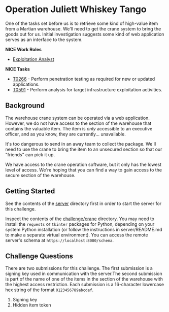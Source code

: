 # Operation Juliett Whiskey Tango

One of the tasks set before us is to retrieve some kind of high-value item from a Martian warehouse. We'll need to get the crane system to bring the goods out for us. Initial investigation suggests some kind of web application serves as an interface to the system.

**NICE Work Roles**

- [Exploitation Analyst](https://niccs.cisa.gov/workforce-development/nice-framework)

**NICE Tasks**

- [T0266](https://niccs.cisa.gov/workforce-development/nice-framework) - Perform penetration testing as required for new or updated applications.
- [T0591](https://niccs.cisa.gov/workforce-development/nice-framework) - Perform analysis for target infrastructure exploitation activities.

## Background

The warehouse crane system can be operated via a web application. However, we do not have access to the section of the warehouse that contains the valuable item. The item is _only_ accessible to an executive officer, and as you know, they are currently... unavailable.

It's too dangerous to send in an away team to collect the package. We'll need to use the crane to bring the item to an unsecured section so that our "friends" can pick it up.

We have access to the crane operation software, but it only has the lowest level of access. We're hoping that you can find a way to gain access to the secure section of the warehouse.

## Getting Started

See the contents of the [server](./challenge/server) directory first in order to start the server for this challenge.

Inspect the contents of the [challenge/crane](./challenge/crane) directory. You may need to install the `requests` or `tkinter` packages for Python, depending on your system Python installation (or follow the instructions in server/README.md to make a separate virtual environment). You can access the remote server's schema at `https://localhost:8000/schema`.

## Challenge Questions

There are two submissions for this challenge. The first submission is a signing key used in communication with the server.The second submission is part of the name of one of the items in the section of the warehouse with the highest access restriction. Each submission is a 16-character lowercase hex string of the format `0123456789abcdef`.

1. Signing key
2. Hidden item token
